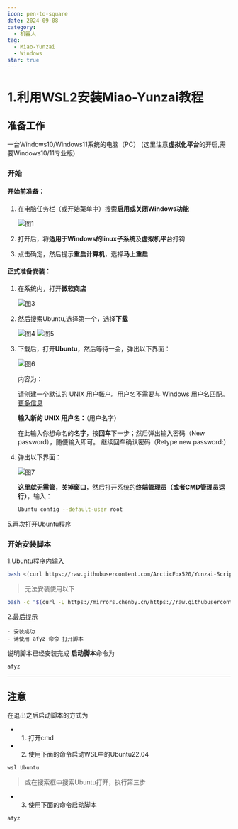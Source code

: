 ```yaml
---
icon: pen-to-square
date: 2024-09-08
category:
  - 机器人
tag:
  - Miao-Yunzai
  - Windows
star: true
---
```


# 1.利用WSL2安装Miao-Yunzai教程

## 准备工作

一台Windows10/Windows11系统的电脑（PC） (这里注意**虚拟化平台**的开启,需要Windows10/11专业版)

### 开始

#### 开始前准备：

1. 在电脑任务栏（或开始菜单中）搜索**启用或关闭Windows功能**

   ![图1](https://dl.img.timecdn.cn/2024/08/13/QQ_1723550668855.png)

2. 打开后，将**适用于Windows的linux子系统**及**虚拟机平台**打钩


3. 点击确定，然后提示**重启计算机**，选择**马上重启**

#### 正式准备安装：

1. 在系统内，打开**微软商店**

   ![图3](https://dl.img.timecdn.cn/2024/08/13/QQ_1723550749345.png)

2. 然后搜索Ubuntu,选择第一个，选择**下载**

   ![图4](https://dl2.img.timecdn.cn/2024/08/13/QQ_1723550800610.png)
   ![图5](https://dl2.img.timecdn.cn/2024/08/13/QQ_1723550823311.png)

3. 下载后，打开**Ubuntu**，然后等待一会，弹出以下界面：

   ![图6](https://dl.img.timecdn.cn/2024/08/13/QQ_1723551821914.md.png)

   内容为：

   请创建一个默认的 UNIX 用户帐户。用户名不需要与 Windows 用户名匹配。
   [更多信息](https://aka.ms/wslusers)

   **输入新的 UNIX 用户名：**（用户名字）

   在此输入你想命名的**名字**，按**回车**下一步；然后弹出输入密码（New password），随便输入即可。 继续回车确认密码（Retype new password:）

4. 弹出以下界面：

   ![图7](https://dl2.img.timecdn.cn/2024/08/13/QQ_1723552237514.md.png)

   **这里就无需管，关掉窗口**，然后打开系统的**终端管理员（或者CMD管理员运行）**，输入：

   ```bash
   Ubuntu config --default-user root
   ```

5.再次打开Ubuntu程序


### 开始安装脚本
1.Ubuntu程序内输入
```bash
bash <(curl https://raw.githubusercontent.com/ArcticFox520/Yunzai-Script/main/start)
```

>无法安装使用以下
```bash
bash -c "$(curl -L https://mirrors.chenby.cn/https://raw.githubusercontent.com/ArcticFox520/Yunzai-Script/main/start)"
```
2.最后提示

```
- 安装成功
- 请使用 afyz 命令 打开脚本
```
说明脚本已经安装完成
**启动脚本**命令为
```
afyz
```

---
## 注意
在退出之后启动脚本的方式为
- 1. 打开cmd
- 2. 使用下面的命令启动WSL中的Ubuntu22.04
```powershell
wsl Ubuntu
```

>或在搜索框中搜索Ubuntu打开，执行第三步

- 3. 使用下面的命令启动脚本
```bash
afyz
```

<Comment2 />

